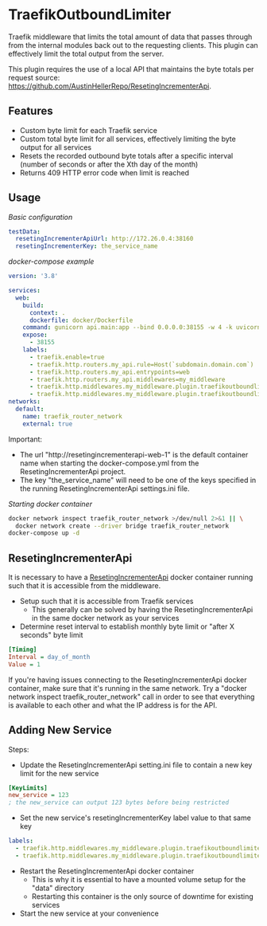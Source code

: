 # TraefikOutboundLimiter
Traefik middleware that limits the total amount of data that passes through from the internal modules back out to the requesting clients. This plugin can effectively limit the total output from the server.

This plugin requires the use of a local API that maintains the byte totals per request source: https://github.com/AustinHellerRepo/ResetingIncrementerApi.

## Features

- Custom byte limit for each Traefik service
- Custom total byte limit for all services, effectively limiting the byte output for all services
- Resets the recorded outbound byte totals after a specific interval (number of seconds or after the Xth day of the month)
- Returns 409 HTTP error code when limit is reached

## Usage

_Basic configuration_
```yml
testData:
  resetingIncrementerApiUrl: http://172.26.0.4:38160
  resetingIncrementerKey: the_service_name
```

_docker-compose example_
```yml
version: '3.8'

services:
  web:
    build:
      context: .
      dockerfile: docker/Dockerfile
    command: gunicorn api.main:app --bind 0.0.0.0:38155 -w 4 -k uvicorn.workers.UvicornWorker
    expose:
      - 38155
    labels:
      - traefik.enable=true
      - traefik.http.routers.my_api.rule=Host(`subdomain.domain.com`)
      - traefik.http.routers.my_api.entrypoints=web
      - traefik.http.routers.my_api.middlewares=my_middleware
      - traefik.http.middlewares.my_middleware.plugin.traefikoutboundlimiter.resetingIncrementerApiUrl=http://resetingincrementerapi-web-1:38160
      - traefik.http.middlewares.my_middleware.plugin.traefikoutboundlimiter.resetingIncrementerKey=the_service_name
networks:
  default:
    name: traefik_router_network
    external: true
```
Important:
- The url "http://resetingincrementerapi-web-1" is the default container name when starting the docker-compose.yml from the ResetingIncrementerApi project.
- The key "the_service_name" will need to be one of the keys specified in the running ResetingIncrementerApi settings.ini file.

_Starting docker container_
```sh
docker network inspect traefik_router_network >/dev/null 2>&1 || \
  docker network create --driver bridge traefik_router_network
docker-compose up -d
```

## ResetingIncrementerApi

It is necessary to have a [ResetingIncrementerApi](https://github.com/AustinHellerRepo/ResetingIncrementerApi) docker container running such that it is accessible from the middleware.

- Setup such that it is accessible from Traefik services
  - This generally can be solved by having the ResetingIncrementerApi in the same docker network as your services
- Determine reset interval to establish monthly byte limit or "after X seconds" byte limit
```ini
[Timing]
Interval = day_of_month
Value = 1
```

If you're having issues connecting to the ResetingIncrementerApi docker container, make sure that it's running in the same network. Try a "docker network inspect traefik_router_network" call in order to see that everything is available to each other and what the IP address is for the API.

## Adding New Service
Steps:
- Update the ResetingIncrementerApi setting.ini file to contain a new key limit for the new service
```ini
[KeyLimits]
new_service = 123
; the new_service can output 123 bytes before being restricted
```
- Set the new service's resetingIncrementerKey label value to that same key
```yml
labels:
  - traefik.http.middlewares.my_middleware.plugin.traefikoutboundlimiter.resetingIncrementerApiUrl=http://resetingincrementerapi-web-1:38160
  - traefik.http.middlewares.my_middleware.plugin.traefikoutboundlimiter.resetingIncrementerKey=new_service
```
- Restart the ResetingIncrementerApi docker container
  - This is why it is essential to have a mounted volume setup for the "data" directory
  - Restarting this container is the only source of downtime for existing services
- Start the new service at your convenience
